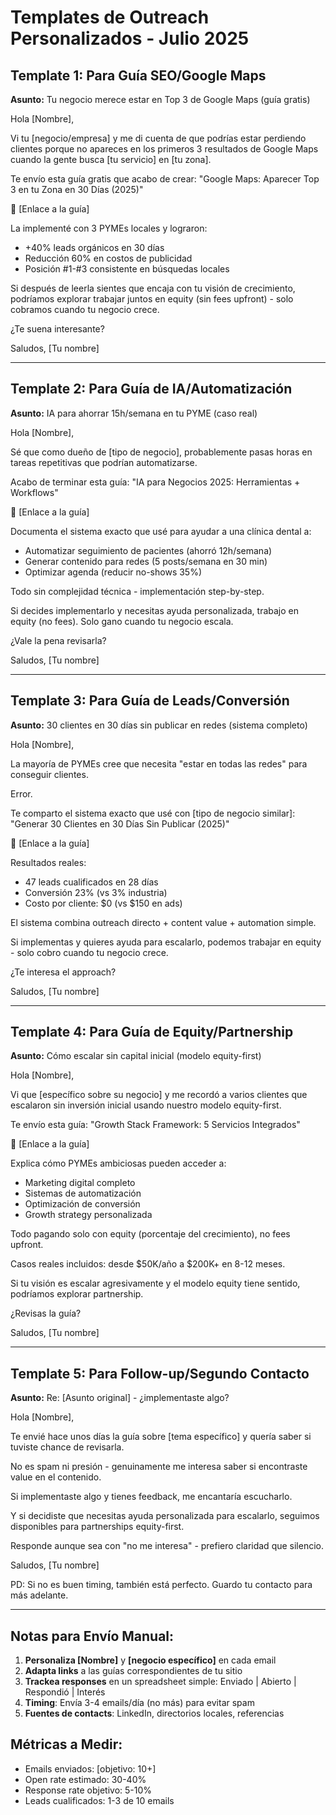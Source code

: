 # Templates de Outreach Personalizados - Julio 2025

## Template 1: Para Guía SEO/Google Maps
**Asunto:** Tu negocio merece estar en Top 3 de Google Maps (guía gratis)

Hola [Nombre],

Vi tu [negocio/empresa] y me di cuenta de que podrías estar perdiendo clientes porque no apareces en los primeros 3 resultados de Google Maps cuando la gente busca [tu servicio] en [tu zona].

Te envío esta guía gratis que acabo de crear: "Google Maps: Aparecer Top 3 en tu Zona en 30 Días (2025)"

🔗 [Enlace a la guía]

La implementé con 3 PYMEs locales y lograron:
- +40% leads orgánicos en 30 días
- Reducción 60% en costos de publicidad
- Posición #1-#3 consistente en búsquedas locales

Si después de leerla sientes que encaja con tu visión de crecimiento, podríamos explorar trabajar juntos en equity (sin fees upfront) - solo cobramos cuando tu negocio crece.

¿Te suena interesante?

Saludos,
[Tu nombre]

---

## Template 2: Para Guía de IA/Automatización
**Asunto:** IA para ahorrar 15h/semana en tu PYME (caso real)

Hola [Nombre],

Sé que como dueño de [tipo de negocio], probablemente pasas horas en tareas repetitivas que podrían automatizarse.

Acabo de terminar esta guía: "IA para Negocios 2025: Herramientas + Workflows"

🔗 [Enlace a la guía]

Documenta el sistema exacto que usé para ayudar a una clínica dental a:
- Automatizar seguimiento de pacientes (ahorró 12h/semana)
- Generar contenido para redes (5 posts/semana en 30 min)
- Optimizar agenda (reducir no-shows 35%)

Todo sin complejidad técnica - implementación step-by-step.

Si decides implementarlo y necesitas ayuda personalizada, trabajo en equity (no fees). Solo gano cuando tu negocio escala.

¿Vale la pena revisarla?

Saludos,
[Tu nombre]

---

## Template 3: Para Guía de Leads/Conversión
**Asunto:** 30 clientes en 30 días sin publicar en redes (sistema completo)

Hola [Nombre],

La mayoría de PYMEs cree que necesita "estar en todas las redes" para conseguir clientes. 

Error.

Te comparto el sistema exacto que usé con [tipo de negocio similar]: "Generar 30 Clientes en 30 Días Sin Publicar (2025)"

🔗 [Enlace a la guía]

Resultados reales:
- 47 leads cualificados en 28 días
- Conversión 23% (vs 3% industria)
- Costo por cliente: $0 (vs $150 en ads)

El sistema combina outreach directo + content value + automation simple.

Si implementas y quieres ayuda para escalarlo, podemos trabajar en equity - solo cobro cuando tu negocio crece.

¿Te interesa el approach?

Saludos,
[Tu nombre]

---

## Template 4: Para Guía de Equity/Partnership
**Asunto:** Cómo escalar sin capital inicial (modelo equity-first)

Hola [Nombre],

Vi que [específico sobre su negocio] y me recordó a varios clientes que escalaron sin inversión inicial usando nuestro modelo equity-first.

Te envío esta guía: "Growth Stack Framework: 5 Servicios Integrados"

🔗 [Enlace a la guía]

Explica cómo PYMEs ambiciosas pueden acceder a:
- Marketing digital completo
- Sistemas de automatización
- Optimización de conversión
- Growth strategy personalizada

Todo pagando solo con equity (porcentaje del crecimiento), no fees upfront.

Casos reales incluidos: desde $50K/año a $200K+ en 8-12 meses.

Si tu visión es escalar agresivamente y el modelo equity tiene sentido, podríamos explorar partnership.

¿Revisas la guía?

Saludos,
[Tu nombre]

---

## Template 5: Para Follow-up/Segundo Contacto
**Asunto:** Re: [Asunto original] - ¿implementaste algo?

Hola [Nombre],

Te envié hace unos días la guía sobre [tema específico] y quería saber si tuviste chance de revisarla.

No es spam ni presión - genuinamente me interesa saber si encontraste value en el contenido.

Si implementaste algo y tienes feedback, me encantaría escucharlo.

Y si decidiste que necesitas ayuda personalizada para escalarlo, seguimos disponibles para partnerships equity-first.

Responde aunque sea con "no me interesa" - prefiero claridad que silencio.

Saludos,
[Tu nombre]

PD: Si no es buen timing, también está perfecto. Guardo tu contacto para más adelante.

---

## Notas para Envío Manual:
1. **Personaliza [Nombre]** y **[negocio específico]** en cada email
2. **Adapta links** a las guías correspondientes de tu sitio
3. **Trackea responses** en un spreadsheet simple: Enviado | Abierto | Respondió | Interés
4. **Timing**: Envía 3-4 emails/día (no más) para evitar spam
5. **Fuentes de contacts**: LinkedIn, directorios locales, referencias

## Métricas a Medir:
- Emails enviados: [objetivo: 10+]
- Open rate estimado: 30-40%
- Response rate objetivo: 5-10%
- Leads cualificados: 1-3 de 10 emails
